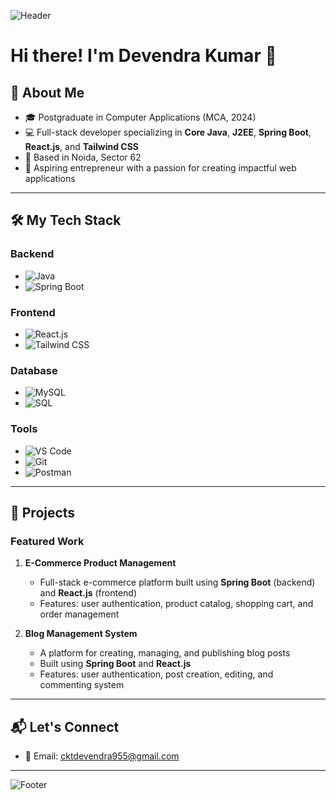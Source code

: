 ![Header](https://capsule-render.vercel.app/api?type=waving&color=0:5D9CEC,100:66CC99&height=200&text=Welcome+to+My+GitHub!&fontSize=40&fontAlign=50&fontAlignY=40&desc=Java+Developer+|+Frontend+and+Backend+Enthusiast&descAlign=50&descAlignY=60)

# Hi there! I'm Devendra Kumar 👋

## 🚀 About Me
- 🎓 Postgraduate in Computer Applications (MCA, 2024)
- 💻 Full-stack developer specializing in **Core Java**, **J2EE**, **Spring Boot**, **React.js**, and **Tailwind CSS**
- 📍 Based in Noida, Sector 62
- 🎯 Aspiring entrepreneur with a passion for creating impactful web applications

---

## 🛠️ My Tech Stack

### **Backend**
- ![Java](https://img.shields.io/badge/Java-007396?style=flat-square&logo=java&logoColor=white)
- ![Spring Boot](https://img.shields.io/badge/Spring%20Boot-6DB33F?style=flat-square&logo=spring&logoColor=white)

### **Frontend**
- ![React.js](https://img.shields.io/badge/React.js-61DAFB?style=flat-square&logo=react&logoColor=white)
- ![Tailwind CSS](https://img.shields.io/badge/Tailwind%20CSS-38B2AC?style=flat-square&logo=tailwind-css&logoColor=white)

### **Database**
- ![MySQL](https://img.shields.io/badge/MySQL-4479A1?style=flat-square&logo=mysql&logoColor=white)
- ![SQL](https://img.shields.io/badge/SQL-000000?style=flat-square&logo=sql&logoColor=white)

### **Tools**
- ![VS Code](https://img.shields.io/badge/VS%20Code-0078D4?style=flat-square&logo=visual-studio-code&logoColor=white)
- ![Git](https://img.shields.io/badge/Git-F05032?style=flat-square&logo=git&logoColor=white)
- ![Postman](https://img.shields.io/badge/Postman-FF6C37?style=flat-square&logo=postman&logoColor=white)

---

## 🌟 Projects
### **Featured Work**
1. **E-Commerce Product Management**
   - Full-stack e-commerce platform built using **Spring Boot** (backend) and **React.js** (frontend)
   - Features: user authentication, product catalog, shopping cart, and order management
 
3. **Blog Management System**
   - A platform for creating, managing, and publishing blog posts
   - Built using **Spring Boot** and **React.js**
   - Features: user authentication, post creation, editing, and commenting system

---

## 📬 Let's Connect
- 📧 Email: [cktdevendra955@gmail.com](mailto:your.cktdevendra955@gmail.com)

---

![Footer](https://capsule-render.vercel.app/api?type=waving&color=0:66CC99,100:5D9CEC&height=100&section=footer)

